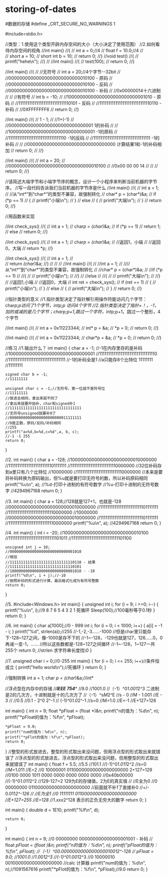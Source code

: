# storing-of-dates
#数据的存储
#define _CRT_SECURE_NO_WARNINGS 1

#include<stdio.h>

//类型：1.使用这个类型开辟内存空间的大小（大小决定了使用范围）
//2.如何看待内存空间的视角
//int main()
//{
//	int a = 0;//4
//	float f = 10.0;//4
//	
//	short a = 10;
//	short int b = 10;
//	return 0;
//}
//void test()
//{
//	printf("hehe\n");
//}
//
//int main()
//{
//	test(100);
//	return 0;
//}

//int main()
//{
//	//无符号
//	int a = 20;//4个字节--32bit
//	//00000000000000000000000000010100 - 原码
//	//00000000000000000000000000010100 - 反码
//	//00000000000000000000000000010100 - 补码
//	//0x00000014十六进制
//
//	//有符号
//	int b = -10;
//	//10000000000000000000000000001010 - 原码
//	//11111111111111111111111111110101 - 反码
//	//11111111111111111111111111110110 - 补码
//	//0XFFFFFFF6
//	return 0;
//}

//int main()
//{
//	1 - 1;
//	//1+(-1)
//	//0000000000000000000000000000001   1的补码
//
//	//10000000000000000000000000000001  -1的原码
//	//11111111111111111111111111111110  -1的反码
//	//11111111111111111111111111111111  -1的补码
//
//	//00000000000000000000000000000000   计算结果1和-1的补码相加
//	return 0;
//
//}

//int main()
//{
//	int a = 20;
//	//000000000000000000000000000000010100
//	//0x00 00 00 14
//	//
//	return 0;
//}

//请简述大端字节和小端字节序的概念，设计一个小程序来判断当前机器的字节序。
//写一段代码告诉我们当前机器的字节序是什么
//int main()
//{
//	int a = 1;
//	//从“int*”到“char*”的类型不兼容，故强制转化
//	char* p = (char*)&a;
//	if (*p == 1)
//	{
//		printf("小端\n");
//	}
//	else
//	{
//		printf("大端\n");
//	}
//	return 0;
//}

//用函数来实现

//int check_sys()
//{
//	int a = 1;
//	char*p = (char*)&a;
//	if (*p == 1)
//		return 1;
//	else
//		return 0;
//}

//int check_sys()
//{
//	int a = 1;
//	char*p = (char*)&a;
//	//返回1，小端
//	//返回0，大端
//	return *p;
//}

//int check_sys()
//{
//	int a = 1;
//	
//	return *(char*)&a;
//}
//
//
//
//int main()
//{
//	//int a = 1;
//	////从“int*”到“char*”的类型不兼容，故强制转化
//	//char* p = (char*)&a;
//	//if (*p == 1)
//	//{
//	//	printf("小端\n");
//	//}
//	//else
//	//{
//	//	printf("大端\n");
//	//}
//	//返回1,小端
//	//返回0，大端
//	int ret = check_sys();
//	if (ret == 1)
//	{
//		printf("小端\n");
//	}
//	else
//	{
//		printf("大端\n");
//	}
//	return 0;
//}

//指针类型的意义
//1.指针类型决定了指针解引用操作符能访问几个字节：char*p;*p访问了1个字节，int*p;*p 访问4个字节
//2.指针类型决定了指针+！，-1，加的或减的是几个字节；char*p;p+1,跳过一个字符，int*p;p+1，跳过一个整形，4个字节

//int main()
//{
//	int a = 0x11223344;
//	int* p = &a;
//	*p = 0;
//	return 0;
//}

//int main()
//{
//	int a = 0x11223344;
//	char*p = &a;
//	*p = 0;
//	return 0;
//}

//练习
//1.输出什么？
int main()
{
	char a = -1;
	//-1在内存里存的是补码
	//10000000000000000000000000000001
	//11111111111111111111111111111110
	//11111111111111111111111111111111
	//-1的补码全是1
	//a只能存8个比特位  11111111
	//11111111

	signed char b = -1;
	//11111111

	unsigned char c = -1;//无符号，第一位就不是符号位
	//11111111
	//放进去相同，拿出来就不同了
	//拿出来就要开始补，char和signed补1
	//11111111111111111111111111111111
	//无符号unsigned就要补0了
	//00000000000000000000000011111111
	//0是正数，原码/反码/补码相同
	//255
	printf("a=%d,b=%d,c=%d",a, b, c);
	//-1 -1 255
	return 0;
}

//2.
int main()
{
	char a = -128;
	//10000000000000000000000010000000
	//11111111111111111111111101111111
	//11111111111111111111111110000000
	//32位补码存到a里只有八个比特位
	//10000000
	//11111111111111111111111110000000
	//本来是要将补码转换为原码输出，但%u就是要打印无符号的数，所以补码原码相同
	printf("%u\n", a);
	//%d-打印十进制的有符号数字
	//%u-打印十进制的无符号数字
	//4294967168
	return 0;
}



//3.
int main()
{
	char a = 128;//128就是127+1，也就是-128
	//00000000000000000000000010000000
	//11111111111111111111111101111111
	//11111111111111111111111110000000
	//10000000
	//00000000000000000000000010000000
	//11111111111111111111111101111111
	//11111111111111111111111110000000
	printf("%u\n", a);
	//4294967168
	return 0;
}

//4.
int main()
{
	int i = -20;
	//10000000000000000000000000010100
	//11111111111111111111111111101011
	//11111111111111111111111111101100

	unsigned int j = 10;
	//00000000000000000000000000001010
	//相加
	//11111111111111111111111111110110 - 结果
	//11111111111111111111111111110101
	//10000000000000000000000000001010 - -10
	printf("%d\n", i + j);//-10
	//按照补码的形式进行计算，最后格式化成为有符号整数
	return 0;
}

//5.
#include<Windows.h>
int main()
{
	unsigned int i;
	for (i = 9; i >=0; i--)
	{
		printf("%u\n", i);//9 8 7 6 5 4 3 2 1 死循环
		Sleep(100);//100毫秒等于0.1秒
	}
	return 0;
}

//6.
int main()
{
	 char a[1000];//0 - 999
	int i;
	for (i = 0; i < 1000; i++)
	{
		a[i] = -1 - i;
	}
	printf("%d", strlen(a));//255
	//-1,-2,-3……-1000
	//但是char里只能存下-128~127之间，像-1000是存不下的
	//-1~-128，-129也就是127，126……0，0再减一变-1，……
	//所以这些数都是-128~127之间循环
	//-1~-128，1~127一共255个
	return 0;
	//strlen 求字符串长度找\0
}


//7.
unsigned char i = 0;//0-255
int main()
{
	for (i = 0; i <= 255; i++)//条件恒成立
	{
		printf("hello world\n");//死循环
	}
	return 0;
}

//强制转换
int a = 1;
char *p = (char*)&a;//int*

//浮点型在内存中的存储
//*********IEEE 754**********
//9.0
//1001.0
//（-1）^0*1.001*2^3          二进制是2的几次方，十进制就是十的几次方了
//（-1）^s*M*2^E
//s - 0
//M - 1.001
//E - 3
//
//0.5
//0.1  - 2^0 2^-1
// (-1)^0*1.0*2^-1
//s=0
//M=1.0
//E=-1
//E+127=126 

int main()
{
	int n = 9;
	float *pFloat = (float *)&n;
	printf("n的值为：%d\n", n);
	printf("*pFloat的值为：%f\n", *pFloat);

	*pFloat = 9.0;
	printf("num的值为：%d\n", n);
	printf("*pFlot的值为：%f\n",*pFloat);
	return 0;
}
//整型的形式放进去，整型的形式取出来没问题，但用浮点型的形式取出来就错误了
//浮点型的形式放进去，浮点型的形式取出来没问题，但用整型的形式取出来就错误了
int main()
{
	float f = 5.5;
	//5.5
	//101.1
	//(-1)^0*1.011*2^2
	//s=0
	//M=1.011
	//E=2
	//0 10000001 01100000000000000000000  2+127=129
	//0100 0000 1011 0000 0000 0000 0000 0000
	//0x40b00000
	//(-1)^0*1.011*2^2
	//129-127=2    129为E的存储值，2为E的真实值
	//
	//E全为0
	//0 00000000 01100000000000000000000
	//前面就不补1了直接补0
	//+/- 0.011*2^-126
	//
	//E为全1
	//0 11111111 01100000000000000000000
	//E+127=255
	//E=128
	//1.xxx*2^128  表示的正负无穷大的数字
	return 0;
}

int main()
{
	double d = 1E10;
	printf("%lf\n", d);

	return 0;
}

int main()
{
	int n = 9;
	//0 00000000 000000000000000001001 - 补码
	//
	float *pFloat = (float *)&n;
	printf("n的值为：%d\n", n);
	printf("*pFloat的值为：%f\n", *pFloat);
    //（-1）^0*0.000000000000000001001*2^-126
	//
	*pFloat = 9.0;
	//1001.0
	//1.001*2^3
	//(-1)^0*1.001*2^3
	//0 10000010 001000000000000000000
	//calc  计算器
	printf("num的值为：%d\n", n);//1091567616
	printf("*pFlot的值为：%f\n", *pFloat);//9.0
	return 0;
}
